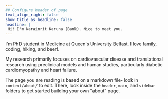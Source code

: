 ```yaml
---
## Configure header of page
text_align_right: false
show_title_as_headline: false
headline: |
 Hi! I'm Narainrit Karuna (Bank). Nice to meet you.
---
```


<!-- this is a subheadline -->
I'm PhD student in Medicine at Queen's University Belfast. I love family, coding, hiking, and beer!.

My research primarily focuses on cardiovascular disease and translational research using preclinical models and human studies, particularly diabetic cardiomyopathy and heart failure. 

The page you are reading is based on a markdown file- look in `content/about/` to edit. There, look inside the `header`, `main`, and `sidebar` folders to get started building your own "about" page.